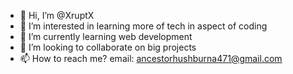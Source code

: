 - 👋 Hi, I’m @XruptX
- 👀 I’m interested in learning more of tech in aspect of coding
- 🌱 I’m currently learning web development
- 💞️ I’m looking to collaborate on big projects
- 📫 How to reach me? email: ancestorhushburna471@gmail.com

<!---
XruptX/XruptX is a ✨ special ✨ repository because its `README.md` (this file) appears on your GitHub profile.
You can click the Preview link to take a look at your changes.
--->

